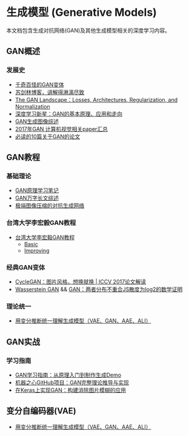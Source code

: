 # 生成模型 (Generative Models)

本文档包含生成对抗网络(GAN)及其他生成模型相关的深度学习内容。

## GAN概述

### 发展史      
* [千奇百怪的GAN变体](https://zhuanlan.zhihu.com/p/26491601)      
* [苏剑林博客，讲解得淋漓尽致](https://kexue.fm/tag/GAN/)
* [The GAN Landscape：Losses, Architectures, Regularization, and Normalization](https://arxiv.org/pdf/1807.04720.pdf)
* [深度学习新星：GAN的基本原理、应用和走向](https://www.leiphone.com/news/201701/Kq6FvnjgbKK8Lh8N.html)
* [GAN生成图像综述](https://zhuanlan.zhihu.com/p/62746494)
* [2017年GAN 计算机视觉相关paper汇总](https://zhuanlan.zhihu.com/p/29882709)
* [必读的10篇关于GAN的论文](https://zhuanlan.zhihu.com/p/72745900)

## GAN教程     

### 基础理论
* [GAN原理学习笔记](https://zhuanlan.zhihu.com/p/27295635)
* [GAN万字长文综述](https://zhuanlan.zhihu.com/p/58812258)
* [极端图像压缩的对抗生成网络](https://zhuanlan.zhihu.com/p/35783437?group_id=969598777652420608)

### 台湾大学李宏毅GAN教程
* [台湾大学李宏毅GAN教程](https://www.youtube.com/watch?v=0CKeqXl5IY0&feature=youtu.be)
  * [Basic](https://github.com/Mikoto10032/DeepLearning/blob/master/books/GAN-Basic%20Idea%20(2017.04.21).pdf)
  * [Improving](https://github.com/Mikoto10032/DeepLearning/blob/master/books/GAN-Improving%20GAN%20(2017.05.05).pdf)

### 经典GAN变体
* [CycleGAN：图片风格，想换就换 | ICCV 2017论文解读](https://zhuanlan.zhihu.com/p/34711316)
* [Wasserstein GAN](https://zhuanlan.zhihu.com/p/25071913) && [GAN：两者分布不重合JS散度为log2的数学证明](https://blog.csdn.net/Invokar/article/details/88917214)

### 理论统一
* [用变分推断统一理解生成模型（VAE、GAN、AAE、ALI）](https://zhuanlan.zhihu.com/p/40105143)

## GAN实战     

### 学习指南
* [GAN学习指南：从原理入门到制作生成Demo](https://zhuanlan.zhihu.com/p/24767059)    
* [机器之心GitHub项目：GAN完整理论推导与实现](https://zhuanlan.zhihu.com/p/29837245)   
* [在Keras上实现GAN：构建消除图片模糊的应用](https://zhuanlan.zhihu.com/p/35030377)  

## 变分自编码器(VAE)

* [用变分推断统一理解生成模型（VAE、GAN、AAE、ALI）](https://zhuanlan.zhihu.com/p/40105143)